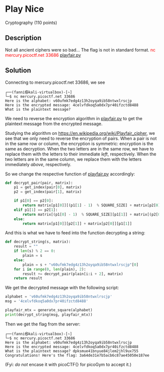 # Play Nice
Cryptography (110 points)
## Description 
Not all ancient ciphers were so bad... The flag is not in standard format. <span style="color:red"> nc mercury.picoctf.net 33686 </span> [playfair.py](./playfair.py)
## Solution
Connecting to mercury.picoctf.net 33686, we see
```console
┌──(fanni㉿kali-virtualbox)-[~]
└─$ nc mercury.picoctf.net 33686
Here is the alphabet: v60ufmk7edg4z13h2oyqa9ib58ntwxlrscjp
Here is the encrypted message: 4celvfdkoq5a0dx7pr40ifzctd8488
What is the plaintext message?
```
We need to reverse the encryption algorithm in [playfair.py](./playfair.py) to get the plaintext message from the encrypted message.

Studying the algorithm on https://en.wikipedia.org/wiki/Playfair_cipher, we see that we only need to reverse the encryption of pairs. 
When a pair is not in the same row or column, the encryption is symmetric: encryption is the same as decryption. When the two letters are in the same row, we have to replace them with the letters to their immediate *left*, respectively. 
When the two letters are in the same column, we replace them with the letters immediately *above*, respectively. 

So we change the respective function of [playfair.py](./playfair.py) accordingly:

```python
def decrypt_pair(pair, matrix):
    p1 = get_index(pair[0], matrix)
    p2 = get_index(pair[1], matrix)

    if p1[0] == p2[0]:
        return matrix[p1[0]][(p1[1] - 1)  % SQUARE_SIZE] + matrix[p2[0]][(p2[1] - 1)  % SQUARE_SIZE]
    elif p1[1] == p2[1]:
        return matrix[(p1[0] - 1)  % SQUARE_SIZE][p1[1]] + matrix[(p2[0] - 1)  % SQUARE_SIZE][p2[1]]
    else:
        return matrix[p1[0]][p2[1]] + matrix[p2[0]][p1[1]]
```

And this is what we have to feed into the function decrypting a string:

```python
def decrypt_string(s, matrix):
	result = ""
	if len(s) % 2 == 0:
		plain = s
	else:
		plain = s + "v60ufmk7edg4z13h2oyqa9ib58ntwxlrscjp"[0]
	for i in range(0, len(plain), 2):
		result += decrypt_pair(plain[i:i + 2], matrix)
	return result
```
We get the decrypted message with the following script:

```python
alphabet = 'v60ufmk7edg4z13h2oyqa9ib58ntwxlrscjp'
msg = '4celvfdkoq5a0dx7pr40ifzctd8488'

playfair_mtx = generate_square(alphabet)
print(decrypt_string(msg, playfair_mtx))
```
Then we get the flag from the server:

```console
┌──(fanni㉿kali-virtualbox)-[~]
└─$ nc mercury.picoctf.net 33686
Here is the alphabet: v60ufmk7edg4z13h2oyqa9ib58ntwxlrscjp
Here is the encrypted message: 4celvfdkoq5a0dx7pr40ifzctd8488
What is the plaintext message? dpksmue41bnyue84jlem2jhl9ux755
Congratulations! Here's the flag: 3a64de31e7b5acb6c87ae45050e187ee
```
(Fyi: *do not* encase it with picoCTF{} for picoGym to accept it.)


